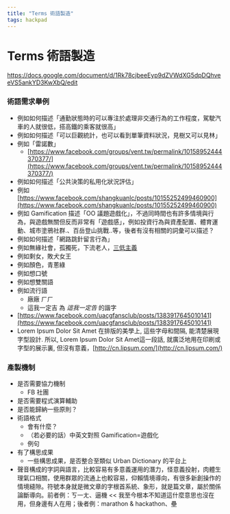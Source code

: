 ```yaml
---
title: "Terms 術語製造"
tags: hackpad
---
```


# Terms 術語製造


https://docs.google.com/document/d/1Rk78cjbeeEyp9dZVWdXG5dpDQhveeVS5ankYD3KwXbQ/edit






### 術語需求舉例

- 例如如何描述「通勤狀態時的可以專注於處理非交通行為的工作程度，駕駛汽車的人就很低，搭高鐵的乘客就很高」
- 例如如何描述「可以巨觀統計，也可以看到單筆資料狀況，見樹又可以見林」
- 例如「雷諾數」
    - [https://www.facebook.com/groups/vent.tw/permalink/10158952444370377/](https://www.facebook.com/groups/vent.tw/permalink/10158952444370377/)
- 例如如何描述「公共決策的私用化狀況評估」
- 例如 [https://www.facebook.com/shangkuanlc/posts/10155252499460900](https://www.facebook.com/shangkuanlc/posts/10155252499460900)
- 例如 Gamification 描述「OO 議題遊戲化」，不過同時間也有許多情境與行為，與遊戲無關但反而非常有「遊戲感」，例如投資行為與資產配置、體育運動、城市塗鴉社群.、百岳登山挑戰..等，後者有沒有相關的詞彙可以描述？
- 例如如何描述「網路跳針留言行為」
- 例如無緣社會，孤獨死，下流老人，[三低主義](http://search.books.com.tw/redirect/move/key/%E9%9A%88%E7%A0%94%E5%90%BE/area/mid/item/0010552512/page/1/idx/10/cat/001/pdf/1)
- 例如剩女，敗犬女王
- 例如顏色，青蔥綠
- 例如想口號
- 例如想雙關語
- 例如流行語
    - 廠廠 ㄏㄏ
    - 這我一定吉 為 _這我一定告_ 的諧字
- [https://www.facebook.com/uacgfansclub/posts/1383917645010141](https://www.facebook.com/uacgfansclub/posts/1383917645010141)
- Lorem Ipsum Dolor Sit Amet 在排版的美學上, 這些字母和間隔, 能清楚展現字型設計. 所以, Lorem Ipsum Dolor Sit Amet這一段話, 就廣泛地用在印刷或字型的展示裏, 但沒有意義，[http://cn.lipsum.com/](http://cn.lipsum.com/)


### 產製機制

- 是否需要協力機制
    - FB 社團
- 是否需要程式演算輔助
- 是否能歸納一些原則？
- 術語格式
    - 會有什麼？
    - （若必要的話）中英文對照 Gamification=遊戲化
    - 例句
- 有了構思成果
    - 一些構思成果，是否整合至類似 Urban Dictionary 的平台上
- 聲音構成的字詞與語言，比較容易有多意義運用的潛力，怪意義投射，肉體生理氣口相關，使用群眾的流通上也較容易，仰賴情境導向，有很多新創操作的情境縫隙。符號本身就是微文章的字根首系統、象形，就是篇文章，屬於關係論斷導向。前者例：ㄎ一ㄤ、逼機 << 我至今根本不知道這什麼意思也沒在用，但身邊有人在用；後者例：marathon & hackathon、壘






